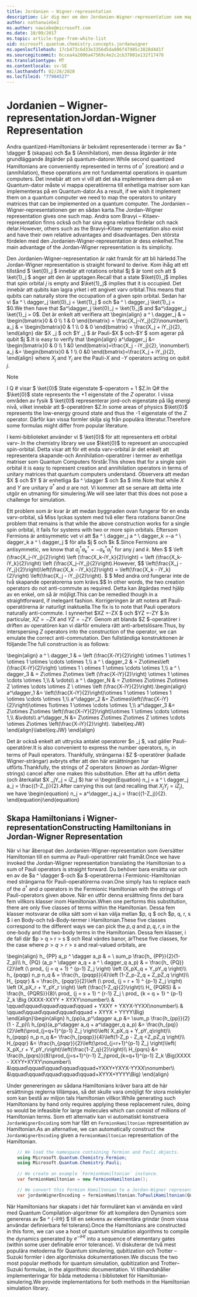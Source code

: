 ```yaml
---
title: Jordanien – Wigner-representation
description: Lär dig mer om den Jordanien-Wigner-representation som mappar Hamiltonian-operatörer till enhetliga matriser som kan vara enklare att implementera på en Quantum-dator.
author: nathanwiebe2
ms.author: nawiebe@microsoft.com
ms.date: 10/09/2017
ms.topic: article-type-from-white-list
uid: microsoft.quantum.chemistry.concepts.jordanwigner
ms.openlocfilehash: 17cb473c6d33e3356d5da886f47985c3828d4d1f
ms.sourcegitcommit: 6ccea4a2006a47569c4e2c2cb37001e132f17476
ms.translationtype: MT
ms.contentlocale: sv-SE
ms.lasthandoff: 02/28/2020
ms.locfileid: "77904527"
---
```

# <a name="jordan-wigner-representation"></a><span data-ttu-id="1ac67-103">Jordanien – Wigner-representation</span><span class="sxs-lookup"><span data-stu-id="1ac67-103">Jordan-Wigner Representation</span></span>

<span data-ttu-id="1ac67-104">Andra quantized-Hamiltonians är bekvämt representerade i termer av $a ^ \dagger $ (skapas) och $a $ (Annihilation), men dessa åtgärder är inte grundläggande åtgärder på quantum-datorer.</span><span class="sxs-lookup"><span data-stu-id="1ac67-104">While second quantized Hamiltonians are conveniently represented in terms of $a^\dagger$ (creation) and $a$ (annihilation), these operations are not fundamental operations in quantum computers.</span></span>
<span data-ttu-id="1ac67-105">Det innebär att om vi vill att det ska implementera dem på en Quantum-dator måste vi mappa operatörerna till enhetliga matriser som kan implementeras på en Quantum-dator.</span><span class="sxs-lookup"><span data-stu-id="1ac67-105">As a result, if we wish it implement them on a quantum computer we need to map the operators to unitary matrices that can be implemented on a quantum computer.</span></span>
<span data-ttu-id="1ac67-106">The Jordanien – Wigner-representationen ger en sådan karta.</span><span class="sxs-lookup"><span data-stu-id="1ac67-106">The Jordan–Wigner representation gives one such map.</span></span>
<span data-ttu-id="1ac67-107">Andra som Bravyi – Kitaev-representation finns också och har sina egna relativa fördelar och nack delar.</span><span class="sxs-lookup"><span data-stu-id="1ac67-107">However, others such as the Bravyi–Kitaev representation also exist and have their own relative advantages and disadvantages.</span></span>
<span data-ttu-id="1ac67-108">Den största fördelen med den Jordanien-Wigner-representation är dess enkelhet.</span><span class="sxs-lookup"><span data-stu-id="1ac67-108">The main advantage of the Jordan-Wigner representation is its simplicity.</span></span>

<span data-ttu-id="1ac67-109">Den Jordanien-Wigner-representation är rakt framåt för att bli härledd.</span><span class="sxs-lookup"><span data-stu-id="1ac67-109">The Jordan-Wigner representation is straight forward to derive.</span></span>
<span data-ttu-id="1ac67-110">Kom ihåg att ett tillstånd $ \ket{0}_j $ innebär att rotations orbital $j $ är tomt och att $ \ket{1}_j $ anger att den är upptagen.</span><span class="sxs-lookup"><span data-stu-id="1ac67-110">Recall that a state $\ket{0}_j$ implies that spin orbital $j$ is empty and $\ket{1}_j$ implies that it is occupied.</span></span>
<span data-ttu-id="1ac67-111">Det innebär att qubits kan lagra yrket i ett angivet varv orbital.</span><span class="sxs-lookup"><span data-stu-id="1ac67-111">This means that qubits can naturally store the occupation of a given spin orbital.</span></span>
<span data-ttu-id="1ac67-112">Sedan har vi $a ^ \ dagger_j \ket{0}_j = \ket{1}_j $ och $a ^ \ dagger_j \ket{1}_j = $0.</span><span class="sxs-lookup"><span data-stu-id="1ac67-112">We then have that $a^\dagger_j \ket{0}_j = \ket{1}_j$ and $a^\dagger_j \ket{1}_j = 0$.</span></span>
<span data-ttu-id="1ac67-113">Det är enkelt att verifiera att \begin{align} a ^ \ dagger_j & = \begin{bmatrix}0 & 0 \\\ 1 & 0 \end{bmatrix} = \frac{X_j-iY_j}{2}\nonumber\\\\ a_j & = \begin{bmatrix}0 & 1 \\\ 0 & 0 \end{bmatrix} = \frac{X_j + iY_j}{2}, \end{align} där $X _j $ och $Y _j $ är Pauli-$X $ och-$Y $ som agerar på qubit $j $.</span><span class="sxs-lookup"><span data-stu-id="1ac67-113">It is easy to verify that \begin{align} a^\dagger_j &= \begin{bmatrix}0 & 0 \\\ 1 &0 \end{bmatrix}=\frac{X_j - iY_j}{2}, \nonumber\\\\ a_j &= \begin{bmatrix}0 & 1 \\\ 0 &0 \end{bmatrix}=\frac{X_j + iY_j}{2}, \end{align} where $X_j$ and $Y_j$ are the Pauli-$X$ and -$Y$ operators acting on qubit $j$.</span></span>

>[!NOTE]
> <span data-ttu-id="1ac67-114">I Q # visar $ \ket{0}$ State eigenstate $-operatorn + 1 $Z.</span><span class="sxs-lookup"><span data-stu-id="1ac67-114">In Q# the $\ket{0}$ state represents the +1 eigenstate of the $Z$ operator.</span></span> <span data-ttu-id="1ac67-115">I vissa områden av fysik $ \ket{0}$ representerar jord-och eigenstate på låg energi nivå, vilket innebär att $-operatören $Z.</span><span class="sxs-lookup"><span data-stu-id="1ac67-115">In some areas of physics $\ket{0}$ represents the low-energy ground state and thus the -1 eigenstate of the $Z$ operator.</span></span> <span data-ttu-id="1ac67-116">Därför kan vissa formler skilja sig från populära litteratur.</span><span class="sxs-lookup"><span data-stu-id="1ac67-116">Therefore some formulas might differ from popular literature.</span></span>

<span data-ttu-id="1ac67-117">I kemi-biblioteket använder vi $ \ket{0}$ för att representera ett orbital varv-.</span><span class="sxs-lookup"><span data-stu-id="1ac67-117">In the chemistry library we use $\ket{0}$ to represent an unoccupied spin-orbital.</span></span>
<span data-ttu-id="1ac67-118">Detta visar att för ett enda varv-orbital är det enkelt att representera skapande-och Annihilation-operatörer i termer av enhetliga matriser som Quantum Computers förstår.</span><span class="sxs-lookup"><span data-stu-id="1ac67-118">This shows that for a single spin orbital it is easy to represent creation and annihilation operators in terms of unitary matrices that quantum computers understand.</span></span>
<span data-ttu-id="1ac67-119">Observera att medan $X $ och $Y $ är enhetliga $a ^ \dagger $ och $a $ inte.</span><span class="sxs-lookup"><span data-stu-id="1ac67-119">Note that while $X$ and $Y$ are unitary $a^\dagger$ and $a$ are not.</span></span>
<span data-ttu-id="1ac67-120">Vi kommer att se senare att detta inte utgör en utmaning för simulering.</span><span class="sxs-lookup"><span data-stu-id="1ac67-120">We will see later that this does not pose a challenge for simulation.</span></span>

<span data-ttu-id="1ac67-121">Ett problem som är kvar är att medan byggnaden ovan fungerar för en enda varv-orbital, så Miss lyckas system med två eller flera rotations banor.</span><span class="sxs-lookup"><span data-stu-id="1ac67-121">One problem that remains is that while the above construction works for a single spin orbital, it fails for systems with two or more spin orbitals.</span></span>
<span data-ttu-id="1ac67-122">Eftersom Fermions är antisymmetic vet vi att $a ^ \ dagger_j a ^ \ dagger_k =-a ^ \ dagger_k a ^ \ dagger_j $ för alla $j $ och $k $.</span><span class="sxs-lookup"><span data-stu-id="1ac67-122">Since Fermions are antisymmetic, we know that $a^\dagger_j a^\dagger_k = - a^\dagger_k a^\dagger_j$ for any $j$ and $k$.</span></span>
<span data-ttu-id="1ac67-123">Men $ $ \left (\frac{X_j-iY_j}{2}\right) \left (\frac{X_k-iY_k}{2}\right) = \left (\frac{X_k-iY_k}{2}\right) \left (\frac{X_j-iY_j}{2}\right).</span><span class="sxs-lookup"><span data-stu-id="1ac67-123">However, $$ \left(\frac{X_j - iY_j}{2}\right)\left(\frac{X_k - iY_k}{2}\right) = \left(\frac{X_k - iY_k}{2}\right) \left(\frac{X_j - iY_j}{2}\right).</span></span>
<span data-ttu-id="1ac67-124">$ $ Med andra ord fungerar inte de två skapande operatorerna som krävs.</span><span class="sxs-lookup"><span data-stu-id="1ac67-124">$$ In other words, the two creation operators do not anti-commute as required.</span></span>
<span data-ttu-id="1ac67-125">Detta kan åtgärdas med hjälp av en enkel, om så är möjligt.</span><span class="sxs-lookup"><span data-stu-id="1ac67-125">This can be remedied though in a straightforward, if inelegant fashion.</span></span>
<span data-ttu-id="1ac67-126">Korrigeringen är att notera att Pauli-operatörerna är naturligt inaktuella.</span><span class="sxs-lookup"><span data-stu-id="1ac67-126">The fix is to note that Pauli operators naturally anti-commute.</span></span>
<span data-ttu-id="1ac67-127">I synnerhet $XZ =-ZX $ och $YZ =-ZY $.</span><span class="sxs-lookup"><span data-stu-id="1ac67-127">In particular, $XZ = -ZX$ and $YZ=-ZY$.</span></span>
<span data-ttu-id="1ac67-128">Genom att blanda $Z $-operatörer i driften av operatören kan vi därför emulera rätt anti-arbetslösare.</span><span class="sxs-lookup"><span data-stu-id="1ac67-128">Thus, by interspersing $Z$ operators into the construction of the operator, we can emulate the correct anti-commutation.</span></span>
<span data-ttu-id="1ac67-129">Den fullständiga konstruktionen är följande:</span><span class="sxs-lookup"><span data-stu-id="1ac67-129">The full construction is as follows:</span></span> 

<span data-ttu-id="1ac67-130">\begin{align} a ^ \ dagger_1 & = \left (\frac{X-iY}{2}\right) \otimes 1 \otimes 1 \otimes 1 \otimes \cdots \otimes 1,\\\\ a ^ \ dagger_2 & = Z\otimes\left (\frac{X-iY}{2}\right) \otimes 1 \ otimes 1 \otimes \cdots \otimes 1,\\\\ a ^ \ dagger_3 & = Z\otimes Z\otimes \left (\frac{X-iY}{2}\right) \otimes 1 \otimes \cdots \otimes 1,\\\\ & \vdots\\\\ a ^ \ dagger_N & = Z\otimes Z\otimes Z\otimes Z \otimes \cdots \otimes Z \ otimes \left (\frac{X-iY}{2}\right).</span><span class="sxs-lookup"><span data-stu-id="1ac67-130">\begin{align} a^\dagger_1 &= \left(\frac{X-iY}{2}\right)\otimes 1 \otimes 1 \otimes 1 \otimes \cdots \otimes 1,\\\\ a^\dagger_2 &= Z\otimes\left(\frac{X-iY}{2}\right)\otimes 1\otimes 1 \otimes \cdots \otimes 1,\\\\ a^\dagger_3 &= Z\otimes Z\otimes \left(\frac{X-iY}{2}\right)\otimes 1 \otimes \cdots \otimes 1,\\\\ &\vdots\\\\ a^\dagger_N &= Z\otimes Z\otimes Z\otimes Z \otimes \cdots \otimes Z\otimes \left(\frac{X-iY}{2}\right).</span></span> <span data-ttu-id="1ac67-131">\label{eq:JW} \end{align}</span><span class="sxs-lookup"><span data-stu-id="1ac67-131">\label{eq:JW} \end{align}</span></span>

<span data-ttu-id="1ac67-132">Det är också enkelt att uttrycka antalet operatorer $n _j $, vad gäller Pauli-operatörer.</span><span class="sxs-lookup"><span data-stu-id="1ac67-132">It is also convenient to express the number operators, $n_j$, in terms of Pauli operators.</span></span>
<span data-ttu-id="1ac67-133">Thankfully, strängarna i $Z $-operatörer (kallade Wigner-strängar) avbryts efter att den här ersättningen har utförts.</span><span class="sxs-lookup"><span data-stu-id="1ac67-133">Thankfully, the strings of $Z$ operators (known as Jordan-Wigner strings) cancel after one makes this substitution.</span></span>
<span data-ttu-id="1ac67-134">Efter att ha utfört detta (och återkallat $X _jY_j = iZ_j $) har vi \begin{Equation} n_j = a ^ \ dagger_j a_j = \frac{(1-Z_j)}{2}.</span><span class="sxs-lookup"><span data-stu-id="1ac67-134">After carrying this out (and recalling that $X_jY_j=iZ_j$), we have \begin{equation} n_j = a^\dagger_j a_j = \frac{(1-Z_j)}{2}.</span></span>
<span data-ttu-id="1ac67-135">\end{equation}</span><span class="sxs-lookup"><span data-stu-id="1ac67-135">\end{equation}</span></span>


## <a name="constructing-hamiltonians-in-jordan-wigner-representation"></a><span data-ttu-id="1ac67-136">Skapa Hamiltonians i Wigner-representation</span><span class="sxs-lookup"><span data-stu-id="1ac67-136">Constructing Hamiltonians in Jordan-Wigner Representation</span></span>

<span data-ttu-id="1ac67-137">När vi har åberopat den Jordanien-Wigner-representation som översätter Hamiltonian till en summa av Pauli-operatörer rakt framåt.</span><span class="sxs-lookup"><span data-stu-id="1ac67-137">Once we have invoked the Jordan-Wigner representation translating the Hamiltonian to a sum of Pauli operators is straight forward.</span></span>
<span data-ttu-id="1ac67-138">Du behöver bara ersätta var och en av de $a ^ \dagger $-och $a $-operatörerna i Fermionic-Hamiltonian med strängarna för Pauli-operatörerna ovan.</span><span class="sxs-lookup"><span data-stu-id="1ac67-138">One simply has to replace each of the $a^\dagger$ and $a$ operators in the Fermionic Hamiltonian with the strings of Pauli-operators given above.</span></span>
<span data-ttu-id="1ac67-139">När en utför denna ersättning finns det bara fem villkors klasser inom Hamiltonian.</span><span class="sxs-lookup"><span data-stu-id="1ac67-139">When one performs this substitution, there are only five classes of terms within the Hamiltonian.</span></span>
<span data-ttu-id="1ac67-140">Dessa fem klasser motsvarar de olika sätt som vi kan välja mellan $p, q $ och $p, q, r, s $ i en Body-och två-Body-termer i Hamiltonian.</span><span class="sxs-lookup"><span data-stu-id="1ac67-140">These five classes correspond to the different ways we can pick the $p,q$ and $p,q,r,s$ in the one-body and the two-body terms in the Hamiltonian.</span></span>
<span data-ttu-id="1ac67-141">Dessa fem klasser, i de fall där $p > q > r > s $ och Real värdes banor, är</span><span class="sxs-lookup"><span data-stu-id="1ac67-141">These five classes, for the case where $p>q>r>s$ and real-valued orbitals, are</span></span>

<span data-ttu-id="1ac67-142">\begin{align} h_ {PP} a_p ^ \dagger a_p & = \ sum_p \frac{h_ {PP}}{2}(1-Z_p)\\\\ h_ {PQ} (a_p ^ \dagger a_q + a ^ \ dagger_q a_p) & = \frac{h_ {PQ}}{2}\left (\ prod_ {j = q + 1} ^ {p-1} Z_j \right) \left (X_pX_q + Y_pY_q \right)\\\\ h_ {pqqp} n_p n_q & = \frac{h_ {pqqp}}{4}\left (1-Z_p-Z_q + Z_pZ_q \right)\\\\ H_ {pqqr} & = \frac{h_ {pqqr}}{2}\left (\ prod_ {j = r + 1} ^ {p-1} Z_j \right) \left (X_pX_r + Y_pY_r \right) \left (\frac{1-Z_q}{2}\right)\\\\ H_ {PQRS} & = \frac{h_ {PQRS}}{8}\ prod_ {j = s + 1} ^ {r-1} Z_j \ prod_ {k = q + 1} ^ {p-1} Z_k \Big (XXXX-XXYY + XYXY\nonumber\\\\ & \qquad\qquad\qquad\qquad\qquad + YXXY + YXYX-YYXX\nonumber\\\\ & \qquad\qquad\qquad\qquad\qquad + XYYX + YYYY\Big) \end{align}</span><span class="sxs-lookup"><span data-stu-id="1ac67-142">\begin{align} h_{pp}a_p^\dagger a_p &= \sum_p \frac{h_{pp}}{2}(1 - Z_p)\\\\ h_{pq}(a_p^\dagger a_q + a^\dagger_q a_p) &= \frac{h_{pq}}{2}\left(\prod_{j=q+1}^{p-1} Z_j \right)\left( X_pX_q + Y_pY_q\right)\\\\ h_{pqqp} n_p n_q &=  \frac{h_{pqqp}}{4}\left(1-Z_p - Z_q +Z_pZ_q \right)\\\\ H_{pqqr} &= \frac{h_{pqqr}}{2}\left(\prod_{j=r+1}^{p-1} Z_j \right)\left( X_pX_r + Y_pY_r\right)\left(\frac{1-Z_q}{2}\right)\\\\ H_{pqrs} &= \frac{h_{pqrs}}{8}\prod_{j=s+1}^{r-1} Z_j\prod_{k=q+1}^{p-1} Z_k \Big(XXXX - XXYY+XYXY\nonumber\\\\ &\qquad\qquad\qquad\qquad\qquad+YXXY+YXYX-YYXX\nonumber\\\\ &\qquad\qquad\qquad\qquad\qquad+XYYX+YYYY\Big) \end{align}</span></span>

<span data-ttu-id="1ac67-143">Under genereringen av sådana Hamiltonians kräver bara att de här ersättnings reglerna tillämpas, så det skulle vara omöjligt för stora molekyler som kan bestå av miljon tals Hamiltonian villkor.</span><span class="sxs-lookup"><span data-stu-id="1ac67-143">While generating such Hamiltonians by hand only requires applying these replacement rules, doing so would be infeasible for large molecules which can consist of millions of Hamiltonian terms.</span></span>
<span data-ttu-id="1ac67-144">Som ett alternativ kan vi automatiskt konstruera `JordanWignerEncoding` som har fått en `FermionHamiltonian` representation av Hamiltonian.</span><span class="sxs-lookup"><span data-stu-id="1ac67-144">As an alternative, we can automatically construct the `JordanWignerEncoding` given a `FermionHamiltonian` representation of the Hamiltonian.</span></span>

```csharp
    // We load the namespace containing fermion and Pauli objects. 
    using Microsoft.Quantum.Chemistry.Fermion;
    using Microsoft.Quantum.Chemistry.Pauli;
    
    // We create an example `FermionHamiltonian` instance.
    var fermionHamiltonian = new FermionHamiltonian();

    // We convert this Fermion Hamiltonian to a Jordan-Wigner representation.
    var jordanWignerEncoding = fermionHamiltonian.ToPauliHamiltonian(QubitEncoding.JordanWigner);
```

<span data-ttu-id="1ac67-145">När Hamiltonians har skapats i det här formuläret kan vi använda en värd med Quantum Compilation-algoritmer för att kompilera den Dynamics som genereras av $e ^ {-iHt} $ till en sekvens av elementära grindar (inom vissa användar definierbara fel tolerans).</span><span class="sxs-lookup"><span data-stu-id="1ac67-145">Once the Hamiltonians are constructed in this form, we can use a host of quantum simulation algorithms to compile the dynamics generated by $e^{-iHt}$ into a sequence of elementary gates (within some user definable error tolerance).</span></span>
<span data-ttu-id="1ac67-146">Vi diskuterar de två mest populära metoderna för Quantum simulering, qubitization och Trotter – Suzuki formler i den algoritmiska dokumentationen.</span><span class="sxs-lookup"><span data-stu-id="1ac67-146">We discuss the two most popular methods for quantum simulation, qubitization and Trotter–Suzuki formulas, in the algorithmic documentation.</span></span> <span data-ttu-id="1ac67-147">Vi tillhandahåller implementeringar för båda metoderna i biblioteket för Hamiltonian-simulering.</span><span class="sxs-lookup"><span data-stu-id="1ac67-147">We provide implementations for both methods in the Hamiltonian simulation library.</span></span>
